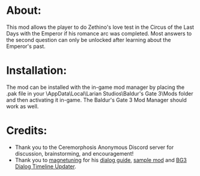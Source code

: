 # About:
This mod allows the player to do Zethino's love test in the Circus of the Last Days with the Emperor if his romance arc was completed. Most answers to the second question can only be unlocked after learning about the Emperor's past.

# Installation:
The mod can be installed with the in-game mod manager by placing the .pak file in your \AppData\Local\Larian Studios\Baldur's Gate 3\Mods folder and then activating it in-game.
The Baldur's Gate 3 Mod Manager should work as well.

# Credits:
- Thank you to the Ceremorphosis Anonymous Discord server for discussion, brainstorming, and encouragement!
- Thank you to [magnetuning](https://next.nexusmods.com/profile/magnetuning?gameId=3474) for his [dialog guide](https://wiki.bg3.community/en/Tutorials/new-voice-lines), [sample mod](https://www.nexusmods.com/baldursgate3/mods/10086) and [BG3 Dialog Timeline Updater](https://www.nexusmods.com/baldursgate3/mods/11295).